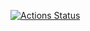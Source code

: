 [![Actions Status](https://github.com/ningenMe/compro-library/workflows/verify/badge.svg)](https://github.com/ningenMe/compro-library/actions)